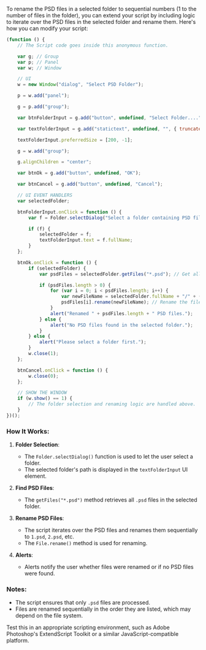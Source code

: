To rename the PSD files in a selected folder to sequential numbers (1 to the number of files in the folder), you can extend your script by including logic to iterate over the PSD files in the selected folder and rename them. Here's how you can modify your script:

```javascript
(function () {
    // The Script code goes inside this anonymous function.

    var g; // Group
    var p; // Panel
    var w; // Window

    // UI
    w = new Window("dialog", "Select PSD Folder");

    p = w.add("panel");

    g = p.add("group");

    var btnFolderInput = g.add("button", undefined, "Select Folder....");

    var textFolderInput = g.add("statictext", undefined, "", { truncate: "middle" });

    textFolderInput.preferredSize = [200, -1];

    g = w.add("group");

    g.alignChildren = "center";

    var btnOk = g.add("button", undefined, "OK");

    var btnCancel = g.add("button", undefined, "Cancel");

    // UI EVENT HANDLERS
    var selectedFolder;

    btnFolderInput.onClick = function () {
        var f = Folder.selectDialog("Select a folder containing PSD files");

        if (f) {
            selectedFolder = f;
            textFolderInput.text = f.fullName;
        }
    };

    btnOk.onClick = function () {
        if (selectedFolder) {
            var psdFiles = selectedFolder.getFiles("*.psd"); // Get all PSD files in the folder

            if (psdFiles.length > 0) {
                for (var i = 0; i < psdFiles.length; i++) {
                    var newFileName = selectedFolder.fullName + "/" + (i + 1) + ".psd";
                    psdFiles[i].rename(newFileName); // Rename the file
                }
                alert("Renamed " + psdFiles.length + " PSD files.");
            } else {
                alert("No PSD files found in the selected folder.");
            }
        } else {
            alert("Please select a folder first.");
        }
        w.close(1);
    };

    btnCancel.onClick = function () {
        w.close(0);
    };

    // SHOW THE WINDOW
    if (w.show() == 1) {
        // The folder selection and renaming logic are handled above.
    }
})();
```

### How It Works:
1. **Folder Selection**:
   - The `Folder.selectDialog()` function is used to let the user select a folder.
   - The selected folder's path is displayed in the `textFolderInput` UI element.

2. **Find PSD Files**:
   - The `getFiles("*.psd")` method retrieves all `.psd` files in the selected folder.

3. **Rename PSD Files**:
   - The script iterates over the PSD files and renames them sequentially to `1.psd`, `2.psd`, etc.
   - The `File.rename()` method is used for renaming.

4. **Alerts**:
   - Alerts notify the user whether files were renamed or if no PSD files were found.

### Notes:
- The script ensures that only `.psd` files are processed.
- Files are renamed sequentially in the order they are listed, which may depend on the file system.

Test this in an appropriate scripting environment, such as Adobe Photoshop's ExtendScript Toolkit or a similar JavaScript-compatible platform.